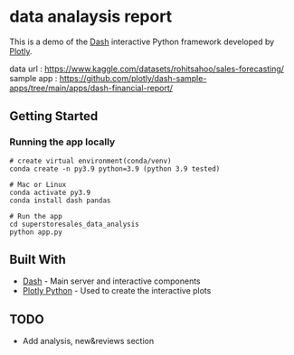 # data analaysis report

This is a demo of the [Dash](https://plot.ly/products/dash/) interactive Python framework developed by [Plotly](https://plot.ly/).  

data url   : https://www.kaggle.com/datasets/rohitsahoo/sales-forecasting/
sample app : https://github.com/plotly/dash-sample-apps/tree/main/apps/dash-financial-report/ 

## Getting Started
### Running the app locally

```
# create virtual environment(conda/venv)
conda create -n py3.9 python=3.9 (python 3.9 tested) 

# Mac or Linux
conda activate py3.9
conda install dash pandas

# Run the app
cd superstoresales_data_analysis
python app.py
```

## Built With
- [Dash](https://dash.plot.ly/) - Main server and interactive components
- [Plotly Python](https://plot.ly/python/) - Used to create the interactive plots

## TODO
- Add analysis, new&reviews section
